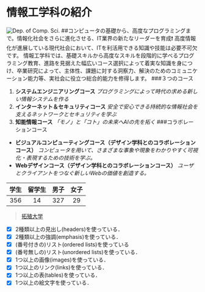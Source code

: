 # 情報工学科の紹介
<!-- Markdown記法を使って学科の紹介ページを作る -->
![Dep. of Comp. Sci.](https://feng.takushoku-u.ac.jp/albums/abm00004330.jpg "情報工学科")
##コンピュータの基礎から、高度なプログラミングまで。情報化社会をさらに進化させる、IT業界の新たなリーダーを育成:exclamation:
高度情報化が進展している現代社会において、ITを利活用できる知識や技能は必要不可欠です。
情報工学科では、基礎スキルから高度なスキルを段階的に学べるプログラミング教育、進路を見据えた幅広いコース選択によって着実な知識を身につけ、卒業研究によって、主体性、課題に対する洞察力、解決のためのコミュニケーション能力等、実社会に役立つ総合的能力を修得します。
###３つのコース
1. **システムエンジニアリングコース**
*プログラミングによって時代の求める新しい情報システムを作る*
1. **インターネット＆セキュリティコース**
*安全で安心できる持続的な情報社会を支えるネットワークとセキュリティを学ぶ*
1. **知能情報コース**
*「モノ」と「コト」の未来へAIの先を拓く*
###コラボレーションコース
 - **ビジュアルコンピューティングコース（デザイン学科とのコラボレーションコース）**
 *コンピュータを用いて、さまざまな事象や現象をわかりやすく可視化・表現するための技術を学ぶ。*
  - **Webデザインコース（デザイン学科とのコラボレーションコース）**
  *ユーザとクライアントをつなぐ新しいWebの価値を創造する。*

|学生|留学生|男子|女子|
 |:---:|:---:|:---:|:---:|
 |356|14|327|29|

>[拓殖大学](http://www.takushoku-u.ac.jp "Takushoku University")



<!-- この部分より上に記述を追加して下のチェックボックスで確認する -->
- [x] 2種類以上の見出し(headers)を使っている．
- [x] 2種類以上の強調(emphasis)を使っている．
- [x] (番号付きの)リスト(ordered lists)を使っている
- [x] (番号無しの)リスト(unordered lists)を使っている．
- [x] 1つ以上の画像(images)を使っている．
- [x] 1つ以上のリンク(links)を使っている．
- [x] 1つ以上の表(tables)を使っている．
- [x] 1つ以上の絵文字を使っている．

